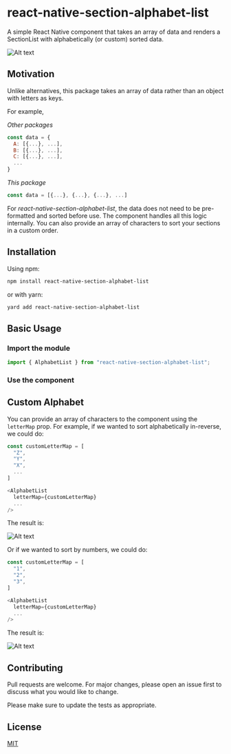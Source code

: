 # react-native-section-alphabet-list

A simple React Native component that takes an array of data and renders a SectionList with alphabetically (or custom) sorted data.

![Alt text](https://media.giphy.com/media/SACshMzMIP2NvP8rvY/giphy.gif)

## Motivation

Unlike alternatives, this package takes an array of data rather than an object with letters as keys.

For example,

_Other packages_

```javascript
const data = {
  A: [{...}, ...],
  B: [{...}, ...],
  C: [{...}, ...],
  ...
}
```

_This package_

```javascript
const data = [{...}, {...}, {...}, ...]
```

For _react-native-section-alphabet-list_, the data does not need to be pre-formatted and sorted before use. The component handles all this logic internally. You can also provide an array of characters to sort your sections in a custom order.

## Installation

Using npm:

```bash
npm install react-native-section-alphabet-list
```

or with yarn:

```bash
yard add react-native-section-alphabet-list
```

## Basic Usage

### Import the module

```javascript
import { AlphabetList } from "react-native-section-alphabet-list";
```

### Use the component

## Custom Alphabet

You can provide an array of characters to the component using the `letterMap` prop. For example, if we wanted to sort alphabetically in-reverse, we could do:

```javascript
const customLetterMap = [
  "Z",
  "Y",
  "X",
  ...
]

<AlphabetList
  letterMap={customLetterMap}
  ...
/>
```


The result is:

![Alt text](https://media.giphy.com/media/SACshMzMIP2NvP8rvY/giphy.gif)

Or if we wanted to sort by numbers, we could do:

```javascript
const customLetterMap = [
  "1",
  "2",
  "3",
]

<AlphabetList
  letterMap={customLetterMap}
  ...
/>
```
The result is:

![Alt text](https://media.giphy.com/media/SACshMzMIP2NvP8rvY/giphy.gif)

## Contributing

Pull requests are welcome. For major changes, please open an issue first to discuss what you would like to change.

Please make sure to update the tests as appropriate.

## License

[MIT](https://choosealicense.com/licenses/mit/)
